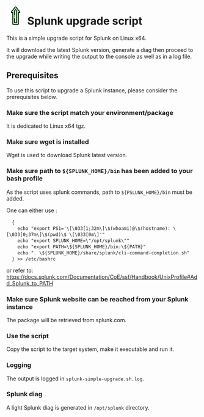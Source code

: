# ![](logo3.svg) Splunk upgrade script

This is a simple upgrade script for Splunk on Linux x64.

It will download the latest Splunk version, generate a diag then proceed to the upgrade while writing the output to the console as well as in a log file.

## Prerequisites

To use this script to upgrade a Splunk instance, please consider the prerequisites below.

### Make sure the script match your environment/package

It is dedicated to Linux x64 tgz.

### Make sure wget is installed

Wget is used to download Splunk latest version.

### Make sure path to `${SPLUNK_HOME}/bin` has been added to your bash profile

As the script uses splunk commands, path to `${PSLUNK_HOME}/bin` must be added.

One can either use :

```shell
  {
    echo "export PS1='\[\033[1;32m\]\$(whoami)@\$(hostname): \[\033[0;37m\]\$(pwd)\$ \[\033[0m\]'"
    echo "export SPLUNK_HOME=\"/opt/splunk\""
    echo "export PATH=\${SPLUNK_HOME}/bin:\${PATH}"
    echo ". \${SPLUNK_HOME}/share/splunk/cli-command-completion.sh"
  } >> /etc/bashrc
```

or refer to: https://docs.splunk.com/Documentation/CoE/ssf/Handbook/UnixProfile#Add_Splunk_to_PATH

### Make sure Splunk website can be reached from your Splunk instance

The package will be retrieved from splunk.com.

### Use the script

Copy the script to the target system, make it executable and run it.

### Logging

The output is logged in `splunk-simple-upgrade.sh.log`.

### Splunk diag

A light Splunk diag is generated in `/opt/splunk` directory.
